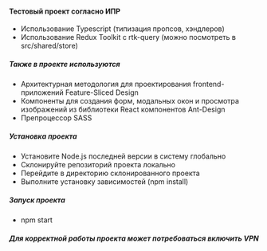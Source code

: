 #### Тестовый проект согласно ИПР

- Использование Typescript (типизация пропсов, хэндлеров)
- Использование Redux Toolkit с rtk-query (можно посмотреть в src/shared/store)

##### Также в проекте используются

- Архитектурная методология для проектирования frontend-приложений Feature-Sliced Design
- Компоненты для создания форм, модальных окон и просмотра изображений из библиотеки React компонентов Ant-Design
- Препроцессор SASS

##### Установка проекта

- Установите Node.js последней версии в систему глобально
- Склонируйте репозиторий проекта локально
- Перейдите в директорию склонированного проекта
- Выполните установку зависимостей (npm install)

##### Запуск проекта

- npm start

##### Для корректной работы проекта может потребоваться включить VPN
